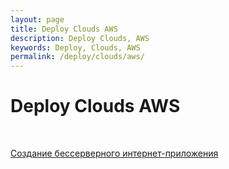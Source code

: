 ```yaml
---
layout: page
title: Deploy Clouds AWS
description: Deploy Clouds, AWS
keywords: Deploy, Clouds, AWS
permalink: /deploy/clouds/aws/
---
```


# Deploy Clouds AWS

<br/>

<!--

<a href="https://emea-resources.awscloud.com/rus-ua-cis19-webinar-how-to-split-monolith-application-into-micro-services" rel="nofollow">RUS/UA/CIS19: Webinar - How to split monolith application into micro services</a>

-->

<a href="https://aws.amazon.com/ru/getting-started/serverless-web-app/" rel="nofollow">Создание бессерверного интернет-приложения</a>
